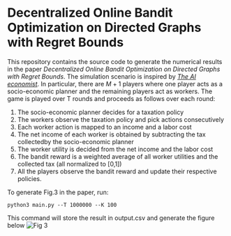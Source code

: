 # Decentralized Online Bandit Optimization on Directed Graphs with Regret Bounds
This repository contains the source code to generate the numerical results in the paper _Decentralized Online Bandit Optimization on Directed
Graphs with Regret Bounds_. The simulation scenario is inspired by [_The AI economist_](https://arxiv.org/abs/2108.02755). In particular, there are $M+1$ players where one player acts as a socio-economic planner and the remaining players act as workers. The game is played over T rounds and proceeds as follows over each round:
1. The socio-economic planner decides for a taxation policy
2. The workers observe the taxation policy and pick actions consecutively
3. Each worker action is mapped to an income and a labor cost
4. The net income of each worker is obtained by subtracting the tax collectedby the socio-economic planner
5. The worker utility is decided from the net income and the labor cost
6. The bandit reward is a weighted average of all worker utilities and the collected tax (all normalized to [0,1])
7. All the players observe the bandit reward and update their respective policies.


To generate Fig.3 in the paper, run:
```
python3 main.py --T 1000000 --K 100
``` 
This command will store the result in output.csv and generate the figure below
![Fig  3](https://user-images.githubusercontent.com/40794255/168975018-34191bc7-c6e6-4cf6-a6f7-71c594d8362e.png)
